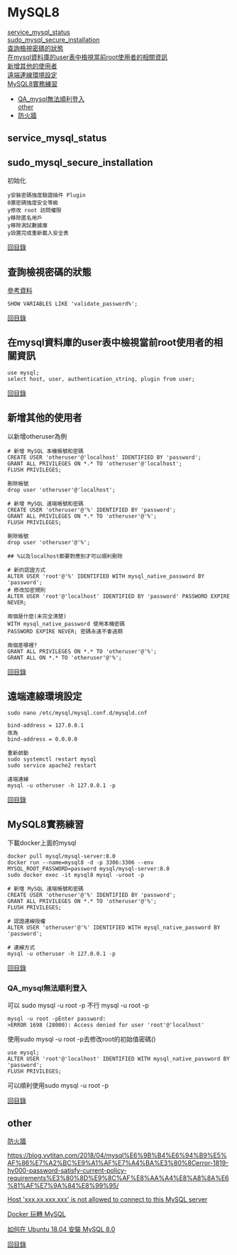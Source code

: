 # MySQL8

[service_mysql_status](#service_mysql_status)<br>
[sudo_mysql_secure_installation](#sudo_mysql_secure_installation)<br>
[查詢檢視密碼的狀態](#查詢檢視密碼的狀態)<br>
[在mysql資料庫的user表中檢視當前root使用者的相關資訊](#在mysql資料庫的user表中檢視當前root使用者的相關資訊)<br>
[新增其他的使用者](#新增其他的使用者)<br>
[遠端連線環境設定](#遠端連線環境設定)<br>
[MySQL8實務練習](#MySQL8實務練習)<br>
* [QA_mysql無法順利登入](###QA_mysql無法順利登入)<br>
[other](#other)<br>
* [防火牆](#防火牆)<br>


## service_mysql_status

## sudo_mysql_secure_installation
初始化
~~~
y安裝密碼強度驗證插件 Plugin
0置密碼強度安全等級
y修改 root 訪問權限
y移除匿名用戶
y移除測試數據庫
y設置完成重新載入安全表
~~~
[回目錄](#MySQL8)

## 查詢檢視密碼的狀態
[參考資料](https://www.opencli.com/mysql/fix-mysql-error-1819)
~~~
SHOW VARIABLES LIKE 'validate_password%';
~~~
[回目錄](#MySQL8)

## 在mysql資料庫的user表中檢視當前root使用者的相關資訊
~~~
use mysql;
select host, user, authentication_string, plugin from user; 
~~~
[回目錄](#MySQL8)

## 新增其他的使用者
以新增otheruser為例
~~~
# 新增 MySQL 本機帳號和密碼
CREATE USER 'otheruser'@'localhost' IDENTIFIED BY 'password';
GRANT ALL PRIVILEGES ON *.* TO 'otheruser'@'localhost';
FLUSH PRIVILEGES;

刪除帳號
drop user 'otheruser'@'localhost'; 

# 新增 MySQL 遠端帳號和密碼
CREATE USER 'otheruser'@'%' IDENTIFIED BY 'password';
GRANT ALL PRIVILEGES ON *.* TO 'otheruser'@'%';
FLUSH PRIVILEGES;

刪除帳號
drop user 'otheruser'@'%'; 

## %以及localhost都要對應到才可以順利刪除

# 新的認證方式
ALTER USER 'root'@'%' IDENTIFIED WITH mysql_native_password BY 'password'; 
# 修改加密規則
ALTER USER 'root'@'localhost' IDENTIFIED BY 'password' PASSWORD EXPIRE NEVER; 

兩個是什麼(未完全清楚)
WITH mysql_native_password 使用本機密碼
PASSWORD EXPIRE NEVER; 密碼永遠不會過期

兩個差哪裡?
GRANT ALL PRIVILEGES ON *.* TO 'otheruser'@'%';
GRANT ALL ON *.* TO 'otheruser'@'%';
~~~
[回目錄](#MySQL8)

## 遠端連線環境設定
~~~
sudo nano /etc/mysql/mysql.conf.d/mysqld.cnf 

bind-address = 127.0.0.1
改為
bind-address = 0.0.0.0 

重新啟動
sudo systemctl restart mysql
sudo service apache2 restart

遠端連線
mysql -u otheruser -h 127.0.0.1 -p
~~~
[回目錄](#MySQL8)

## MySQL8實務練習
下載docker上面的mysql
~~~
docker pull mysql/mysql-server:8.0
docker run --name=mysql8 -d -p 3306:3306 --env MYSQL_ROOT_PASSWORD=password mysql/mysql-server:8.0
sudo docker exec -it mysql8 mysql -uroot -p

# 新增 MySQL 遠端帳號和密碼
CREATE USER 'otheruser'@'%' IDENTIFIED BY 'password';
GRANT ALL PRIVILEGES ON *.* TO 'otheruser'@'%';
FLUSH PRIVILEGES;

# 認證連線授權
ALTER USER 'otheruser'@'%' IDENTIFIED WITH mysql_native_password BY 'password';

# 連線方式
mysql -u otheruser -h 127.0.0.1 -p
~~~
[回目錄](#MySQL8)

### QA_mysql無法順利登入
可以 sudo mysql -u root -p
不行 mysql -u root -p
~~~
mysql -u root -pEnter password: 
>ERROR 1698 (28000): Access denied for user 'root'@'localhost'
~~~

使用sudo mysql -u root -p去修改root的初始值密碼()
~~~
use mysql;
ALTER USER 'root'@'localhost' IDENTIFIED WITH mysql_native_password BY 'password';
FLUSH PRIVILEGES;
~~~
可以順利使用sudo mysql -u root -p

[回目錄](#MySQL8)

## other
[防火牆](https://www.jishuwen.com/d/pmp7/zh-tw)

https://blog.vvtitan.com/2018/04/mysql%E6%9B%B4%E6%94%B9%E5%AF%86%E7%A2%BC%E9%A1%AF%E7%A4%BA%E3%80%8Cerror-1819-hy000-password-satisfy-current-policy-requirements%E3%80%8D%E9%8C%AF%E8%AA%A4%E8%A8%8A%E6%81%AF%E7%9A%84%E8%99%95/

[Host 'xxx.xx.xxx.xxx' is not allowed to connect to this MySQL server](https://stackoverflow.com/questions/1559955/host-xxx-xx-xxx-xxx-is-not-allowed-to-connect-to-this-mysql-server)

[Docker 玩轉 MySQL](https://myapollo.com.tw/zh-tw/docker-mysql/)

[如何在 Ubuntu 18.04 安裝 MySQL 8.0](https://leadingtides.com/article/%E6%95%99%E5%AD%B8-%E5%A6%82%E4%BD%95%E5%9C%A8-Ubuntu-18.04-%E5%AE%89%E8%A3%9D-MySQL-8.0)

[回目錄](#MySQL8)
